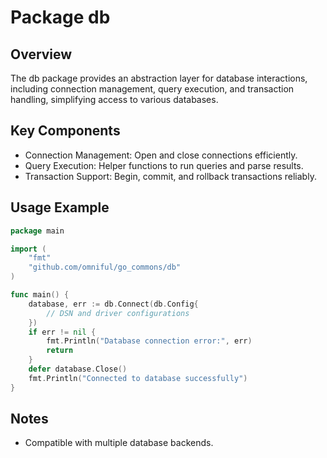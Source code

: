 # Package db

## Overview
The db package provides an abstraction layer for database interactions, including connection management, query execution, and transaction handling, simplifying access to various databases.

## Key Components
- Connection Management: Open and close connections efficiently.
- Query Execution: Helper functions to run queries and parse results.
- Transaction Support: Begin, commit, and rollback transactions reliably.

## Usage Example
~~~go
package main

import (
	"fmt"
	"github.com/omniful/go_commons/db"
)

func main() {
	database, err := db.Connect(db.Config{
		// DSN and driver configurations
	})
	if err != nil {
		fmt.Println("Database connection error:", err)
		return
	}
	defer database.Close()
	fmt.Println("Connected to database successfully")
}
~~~

## Notes
- Compatible with multiple database backends.
